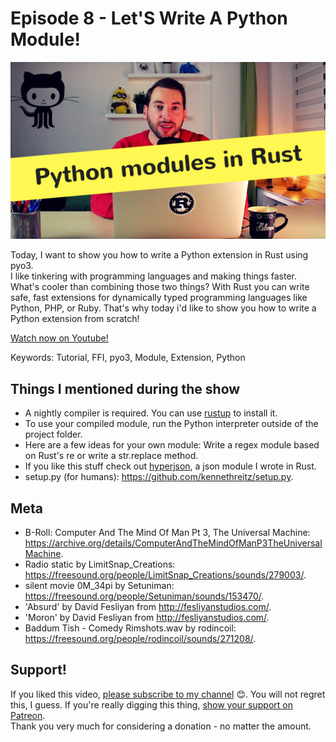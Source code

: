 # Episode 8 - Let'S Write A Python Module!

![YouTube video thumbnail](./thumb.jpg)

Today, I want to show you how to write a Python extension in Rust using pyo3.  
I like tinkering with programming languages and making things faster. What's cooler than combining those two things? With Rust you can write safe, fast extensions for dynamically typed programming languages like Python, PHP, or Ruby. That's why today i'd like to show you how to write a Python extension from scratch!
  

[Watch now on Youtube!](https://youtu.be/XXXXXXXXXXX)  

Keywords: Tutorial, FFI, pyo3, Module, Extension, Python

## Things I mentioned during the show

* A nightly compiler is required. You can use [rustup](https://rustup.rs/) to install it.
* To use your compiled module, run the Python interpreter outside of the project folder.
* Here are a few ideas for your own module: Write a regex module based on Rust's re or write a str.replace method.
* If you like this stuff check out [hyperjson](https://github.com/mre/hyperjson), a json module I wrote in Rust.
* setup.py (for humans): https://github.com/kennethreitz/setup.py.

## Meta

* B-Roll: Computer And The Mind Of Man Pt 3, The Universal Machine: https://archive.org/details/ComputerAndTheMindOfManP3TheUniversalMachine.
* Radio static by LimitSnap_Creations: https://freesound.org/people/LimitSnap_Creations/sounds/279003/.
* silent movie 0M_34pi by Setuniman: https://freesound.org/people/Setuniman/sounds/153470/.
* 'Absurd' by David Fesliyan from http://fesliyanstudios.com/.
* 'Moron' by David Fesliyan from http://fesliyanstudios.com/.
* Baddum Tish - Comedy Rimshots.wav by rodincoil: https://freesound.org/people/rodincoil/sounds/271208/.



## Support!

If you liked this video, [please subscribe to my channel](https://www.youtube.com/channel/UCZ_EWaQZCZuGGfnuqUoHujw) 😊.
You will not regret this, I guess.
If you're really digging this thing, [show your support on Patreon](https://www.patreon.com/hellorust).  
Thank you very much for considering a donation - no matter the amount.
